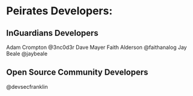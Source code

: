 # Peirates Developers:

## InGuardians Developers

Adam Crompton @3nc0d3r
Dave Mayer 
Faith Alderson @faithanalog
Jay Beale @jaybeale

## Open Source Community Developers

@devsecfranklin
